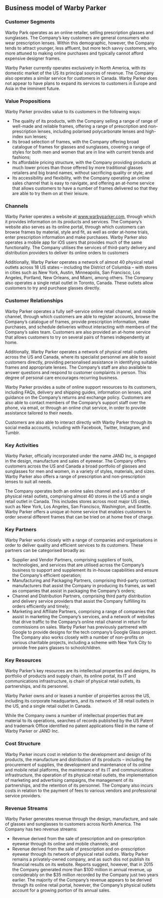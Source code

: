 Business model of Warby Parker
------------------------------

 ### Customer Segments

 Warby Park operates as an online retailer, selling prescription glasses and sunglasses. The Company’s key customers are general consumers who wear prescription lenses. Within this demographic, however, the Company tends to attract younger, less affluent, but more tech savvy customers, who more attuned to making online purchases and typically cannot afford expensive designer frames.

 Warby Parker currently operates exclusively in North America, with its domestic market of the US its principal sources of revenue. The Company also operates a similar service for customers in Canada. Warby Parker does not appear to have plans to expand its services to customers in Europe and Asia in the imminent future.

 ### Value Propositions

 Warby Parker provides value to its customers in the following ways:

  * The quality of its products, with the Company selling a range of range of well-made and reliable frames, offering a range of prescription and non-prescription lenses, including polarised polycarbonate lenses and high-index sun lenses;
 * Its broad selection of frames, with the Company offering broad catalogue of frames for glasses and sunglasses, covering a range of styles for both men and women that are in line with current trends and fashions;
 * Its affordable pricing structure, with the Company providing products at much lower prices than those offered by more traditional glasses retailers and big brand names, without sacrificing quality or style; and
 * Its accessibility and flexibility, with the Company operating an online sales channel that is easy to navigate, and offering an at-home service that allows customers to have a number of frames delivered so that they are able to try them on at their leisure.
  ### Channels

 Warby Parker operates a website at www.warbyparker.com, through which it provides information on its products and services. The Company’s website also serves as its online portal, through which customers can browse frames by material, style and fit, as well as order at-home trials, enter prescription information and make purchases. Warby Parker also operates a mobile app for iOS users that provides much of the same functionality. The Company utilises the services of third-party delivery and distribution providers to deliver its online orders to customers

 Additionally, Warby Parker operates a network of almost 40 physical retail outlets across 18 US states – including the District of Columbia – with stores in cities such as New York, Austin, Minneapolis, San Francisco, Los Angeles, Portland, New Orleans, and Miami, among others. The Company also operates a single retail outlet in Toronto, Canada. These outlets allow customers to try and purchase glasses directly.

 ### Customer Relationships

 Warby Parker operates a fully self-service online retail channel, and mobile channel, through which customers are able to register accounts, browse the Company’s catalogue of frames, provide prescription information, make purchases, and schedule deliveries without interacting with members of the Company’s sales team. Customers are also provided an at-home service that allows customers to try on several pairs of frames independently at home.

 Additionally, Warby Parker operates a network of physical retail outlets across the US and Canada, where its specialist personnel are able to assist customers directly, providing personalised assistance in identifying suitable frames and appropriate lenses. The Company’s staff are also available to answer questions and respond to customer complaints in person. This degree of personal care encourages recurring business.

 Warby Parker provides a suite of online support resources to its customers, including FAQs, delivery and shipping guides, information on lenses, and guidance on the Company’s returns and exchange policy. Customers are also able to contact members of the Company’s support staff over the phone, via email, or through an online chat service, in order to provide assistance tailored to their needs.

 Customers are also able to interact directly with Warby Parker through its social media accounts, including with Facebook, Twitter, Instagram, and Tumblr.

 ### Key Activities

 Warby Parker, officially incorporated under the name JAND Inc, is engaged in the design, manufacture and sales of eyewear. The Company offers customers across the US and Canada a broad portfolio of glasses and sunglasses for men and women, in a variety of styles, materials, and sizes. Warby Parker also offers a range of prescription and non-prescription lenses to suit all needs.

 The Company operates both an online sales channel and a number of physical retail outlets, comprising almost 40 stores in the US and a single retail outlet in Canada. This includes stores across most major US cities, such as New York, Los Angeles, San Francisco, Washington, and Seattle. Warby Parker offers a unique at-home service that enables customers to order several different frames that can be tried on at home free of charge.

 ### Key Partners

 Warby Parker works closely with a range of companies and organisations in order to deliver quality and efficient services to its customers. These partners can be categorised broadly as:

  * Supplier and Vendor Partners, comprising suppliers of tools, technologies, and services that are utilised across the Company’s business to support and supplement its in-house capabilities and ensure the Company’s efficient operation;
 * Manufacturing and Packaging Partners, comprising third-party contract manufacturers that assist the Company in producing its frames, as well as companies that assist in packaging the Company’s orders;
 * Channel and Distribution Partners, comprising third party distribution and delivery service providers that assist the Company fulfilling its orders efficiently and timely;
 * Marketing and Affiliate Partners, comprising a range of companies that assist in marketing the Company’s services, and a network of websites that drive traffic to the Company’s online retail channel in return for commissions on sales.
  Warby Parker has previously partnered with Google to provide designs for the tech company’s Google Glass project. The Company also works closely with a number of non-profits on various charitable projects, including a scheme with New York City to provide free pairs glasses to schoolchildren.

 ### Key Resources

 Warby Parker’s key resources are its intellectual properties and designs, its portfolio of products and supply chain, its online portal, its IT and communications infrastructure, is chain of physical retail outlets, its partnerships, and its personnel.

 Warby Parker owns and or leases a number of properties across the US, including its corporate headquarters, and its network of 38 retail outlets in the US, and a single retail outlet in Canada.

 While the Company owns a number of intellectual properties that are material to its operations, searches of records published by the US Patent and trademark Office identified no patent applications filed in the name of Warby Parker or JAND Inc.

 ### Cost Structure

 Warby Parker incurs cost in relation to the development and design of its products, the manufacture and distribution of its products – including the procurement of supplies, the development and maintenance of its online and mobile retail platforms, the maintenance of its IT and communications infrastructure, the operation of its physical retail outlets, the implementation of marketing and advertising campaigns, the management of its partnerships, and the retention of its personnel. The Company also incurs costs in relation to the payment of fees to various vendors and professional service providers.

 ### Revenue Streams

 Warby Parker generates revenue through the design, manufacture, and sale of glasses and sunglasses to customers across North America. The Company has two revenue streams:

  * Revenue derived from the sale of prescription and on-prescription eyewear through its online and mobile channels; and
 * Revenue derived from the sale of prescription and on-prescription eyewear through its network of physical retail outlets.
  Warby Parker remains a privately-owned company, and as such dos not publish its financial results on its website. Reports suggest, however, that in 2015 the Company generated more than $100 million in annual revenue, up considerably on the $35 million recorded by the Company just two years earlier. The majority of the Company’s revenue appears to be derived through its online retail portal, however, the Company’s physical outlets account for a growing portion of its annual sales.